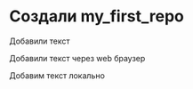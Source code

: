 ﻿# Создали my_first_repo

Добавили текст

Добавили текст через web браузер 

Добавим текст локально
